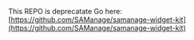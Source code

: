 This REPO is deprecatate
Go here: [https://github.com/SAManage/samanage-widget-kit](https://github.com/SAManage/samanage-widget-kit)

